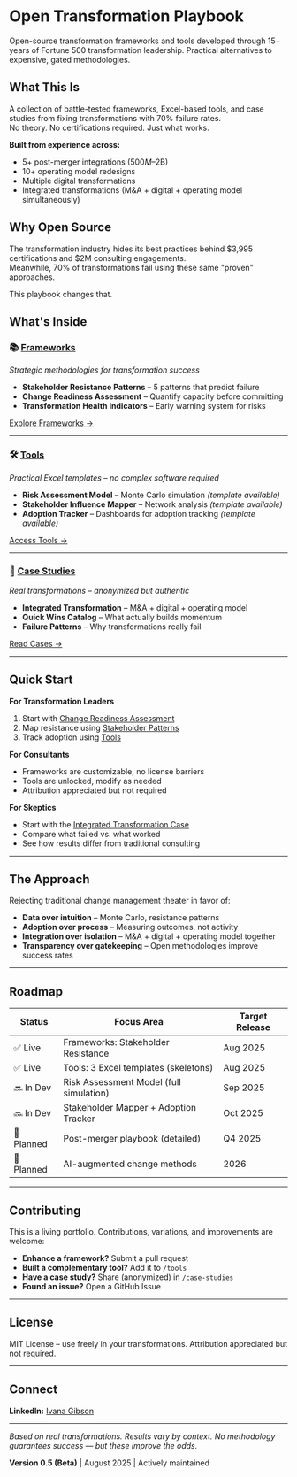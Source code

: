 # Open Transformation Playbook

Open-source transformation frameworks and tools developed through 15+ years of Fortune 500 transformation leadership. Practical alternatives to expensive, gated methodologies.

## What This Is

A collection of battle-tested frameworks, Excel-based tools, and case studies from fixing transformations with 70% failure rates.  
No theory. No certifications required. Just what works.

**Built from experience across:**
- 5+ post-merger integrations ($500M–$2B)  
- 10+ operating model redesigns  
- Multiple digital transformations  
- Integrated transformations (M&A + digital + operating model simultaneously)  

## Why Open Source

The transformation industry hides its best practices behind $3,995 certifications and $2M consulting engagements.  
Meanwhile, 70% of transformations fail using these same "proven" approaches.  

This playbook changes that.  

## What's Inside

### 📚 [Frameworks](./frameworks/)
*Strategic methodologies for transformation success*  

- **Stakeholder Resistance Patterns** – 5 patterns that predict failure  
- **Change Readiness Assessment** – Quantify capacity before committing  
- **Transformation Health Indicators** – Early warning system for risks  

[Explore Frameworks →](./frameworks/)

---

### 🛠 [Tools](./tools/)
*Practical Excel templates – no complex software required*  

- **Risk Assessment Model** – Monte Carlo simulation *(template available)*  
- **Stakeholder Influence Mapper** – Network analysis *(template available)*  
- **Adoption Tracker** – Dashboards for adoption tracking *(template available)*  

[Access Tools →](./tools/)

---

### 📖 [Case Studies](./case-studies/)
*Real transformations – anonymized but authentic*  

- **Integrated Transformation** – M&A + digital + operating model  
- **Quick Wins Catalog** – What actually builds momentum  
- **Failure Patterns** – Why transformations really fail  

[Read Cases →](./case-studies/)

---

## Quick Start

**For Transformation Leaders**
1. Start with [Change Readiness Assessment](./frameworks/)  
2. Map resistance using [Stakeholder Patterns](./frameworks/stakeholder-resistance-patterns.md)  
3. Track adoption using [Tools](./tools/)  

**For Consultants**
- Frameworks are customizable, no license barriers  
- Tools are unlocked, modify as needed  
- Attribution appreciated but not required  

**For Skeptics**
- Start with the [Integrated Transformation Case](./case-studies/)  
- Compare what failed vs. what worked  
- See how results differ from traditional consulting  

---

## The Approach

Rejecting traditional change management theater in favor of:  
- **Data over intuition** – Monte Carlo, resistance patterns  
- **Adoption over process** – Measuring outcomes, not activity  
- **Integration over isolation** – M&A + digital + operating model together  
- **Transparency over gatekeeping** – Open methodologies improve success rates  

---

## Roadmap

| Status       | Focus Area                              | Target Release |
|--------------|------------------------------------------|----------------|
| ✅ Live      | Frameworks: Stakeholder Resistance       | Aug 2025       |
| ✅ Live      | Tools: 3 Excel templates (skeletons)     | Aug 2025       |
| 🔜 In Dev    | Risk Assessment Model (full simulation)  | Sep 2025       |
| 🔜 In Dev    | Stakeholder Mapper + Adoption Tracker    | Oct 2025       |
| 🧭 Planned   | Post-merger playbook (detailed)          | Q4 2025        |
| 🧭 Planned   | AI-augmented change methods              | 2026           |

---

## Contributing

This is a living portfolio. Contributions, variations, and improvements are welcome:  
- **Enhance a framework?** Submit a pull request  
- **Built a complementary tool?** Add it to `/tools`  
- **Have a case study?** Share (anonymized) in `/case-studies`  
- **Found an issue?** Open a GitHub Issue  

---

## License

MIT License – use freely in your transformations. Attribution appreciated but not required.  

---

## Connect

**LinkedIn:** [Ivana Gibson](https://www.linkedin.com/in/ivanagibson/)  

---

*Based on real transformations. Results vary by context. No methodology guarantees success — but these improve the odds.*  

**Version 0.5 (Beta)** | August 2025 | Actively maintained
